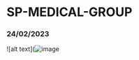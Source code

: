 # SP-MEDICAL-GROUP
### 24/02/2023
![alt text](![image](https://user-images.githubusercontent.com/125681788/221174794-be87d4ef-d81f-477a-ac78-13252c6bbf92.png)
